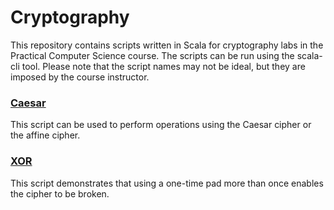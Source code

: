 # Cryptography

This repository contains scripts written in Scala for cryptography labs in the Practical Computer Science course. The scripts can be run using the scala-cli tool. Please note that the script names may not be ideal, but they are imposed by the course instructor.

### [Caesar](caesar)  
This script can be used to perform operations using the Caesar cipher or the affine cipher. 

### [XOR](xor)
This script demonstrates that using a one-time pad more than once enables the cipher to be broken.
